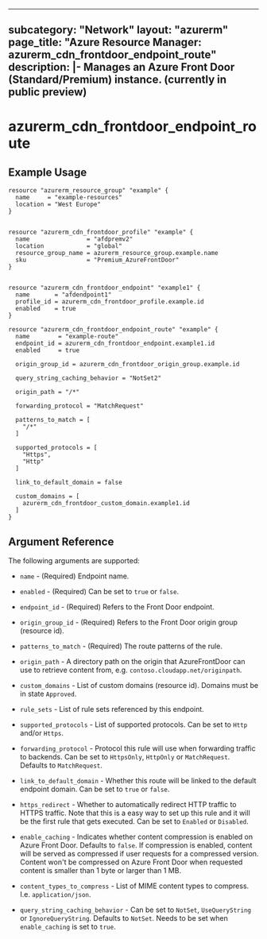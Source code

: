 
---
subcategory: "Network"
layout: "azurerm"
page_title: "Azure Resource Manager: azurerm_cdn_frontdoor_endpoint_route"
description: |-
  Manages an Azure Front Door (Standard/Premium) instance. (currently in public preview)
---

# azurerm_cdn_frontdoor_endpoint_route

## Example Usage

```hcl
resource "azurerm_resource_group" "example" {
  name     = "example-resources"
  location = "West Europe"
}


resource "azurerm_cdn_frontdoor_profile" "example" {
  name                = "afdpremv2"
  location            = "global"
  resource_group_name = azurerm_resource_group.example.name
  sku                 = "Premium_AzureFrontDoor"
}


resource "azurerm_cdn_frontdoor_endpoint" "example1" {
  name       = "afdendpoint1"
  profile_id = azurerm_cdn_frontdoor_profile.example.id
  enabled    = true
}

resource "azurerm_cdn_frontdoor_endpoint_route" "example" {
  name        = "example-route"
  endpoint_id = azurerm_cdn_frontdoor_endpoint.example1.id
  enabled     = true

  origin_group_id = azurerm_cdn_frontdoor_origin_group.example.id

  query_string_caching_behavior = "NotSet2"

  origin_path = "/*"

  forwarding_protocol = "MatchRequest"

  patterns_to_match = [
    "/*"
  ]

  supported_protocols = [
    "Https",
    "Http"
  ]

  link_to_default_domain = false

  custom_domains = [
    azurerm_cdn_frontdoor_custom_domain.example1.id
  ]
}
````

## Argument Reference

The following arguments are supported:

* `name` - (Required) Endpoint name.

* `enabled` - (Required) Can be set to `true` or `false`.

* `endpoint_id` - (Required) Refers to the Front Door endpoint.

* `origin_group_id` - (Required) Refers to the Front Door origin group (resource id).

* `patterns_to_match` - (Required) The route patterns of the rule.

* `origin_path` - A directory path on the origin that AzureFrontDoor can use to retrieve content from, e.g. `contoso.cloudapp.net/originpath`.

* `custom_domains` - List of custom domains (resource id). Domains must be in state `Approved`.

* `rule_sets` - List of rule sets referenced by this endpoint.

* `supported_protocols` - List of supported protocols. Can be set to `Http` and/or `Https`.

* `forwarding_protocol` - Protocol this rule will use when forwarding traffic to backends. Can be set to `HttpsOnly`, `HttpOnly` or `MatchRequest`. Defaults to `MatchRequest`.

* `link_to_default_domain` - Whether this route will be linked to the default endpoint domain. Can be set to `true` or `false`.

* `https_redirect` - Whether to automatically redirect HTTP traffic to HTTPS traffic. Note that this is a easy way to set up this rule and it will be the first rule that gets executed. Can be set to `Enabled` or `Disabled`.

* `enable_caching` - Indicates whether content compression is enabled on Azure Front Door. Defaults to `false`. If compression is enabled, content will be served as compressed if user requests for a compressed version. Content won't be compressed on Azure Front Door when requested content is smaller than 1 byte or larger than 1 MB.

* `content_types_to_compress` - List of MIME content types to compress. I.e. `application/json`.

* `query_string_caching_behavior` - Can be set to `NotSet`, `UseQueryString` or `IgnoreQueryString`. Defaults to `NotSet`. Needs to be set when `enable_caching` is set to `true`.
